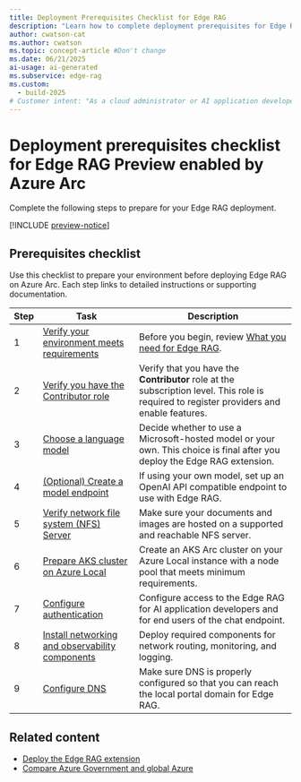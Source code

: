 ```yaml
---
title: Deployment Prerequisites Checklist for Edge RAG
description: "Learn how to complete deployment prerequisites for Edge RAG to ensure a successful setup for your chat solution."
author: cwatson-cat
ms.author: cwatson
ms.topic: concept-article #Don't change
ms.date: 06/21/2025
ai-usage: ai-generated
ms.subservice: edge-rag
ms.custom:
  - build-2025
# Customer intent: "As a cloud administrator or AI application developer, I want to complete the deployment prerequisites for Edge RAG so that I can ensure a successful setup and configuration of the environment for running AI-powered applications."
---
```


# Deployment prerequisites checklist for Edge RAG Preview enabled by Azure Arc

Complete the following steps to prepare for your Edge RAG deployment.

[!INCLUDE [preview-notice](includes/preview-notice.md)]


## Prerequisites checklist

Use this checklist to prepare your environment before deploying Edge RAG on Azure Arc. Each step links to detailed instructions or supporting documentation.

| Step | Task | Description |
|------|------|-------------|
|1 |[Verify your environment meets requirements](requirements.md)|Before you begin, review [What you need for Edge RAG](requirements.md).|
| 2 | [Verify you have the Contributor role](prepare-contributor-permission.md) | Verify that you have the **Contributor** role at the subscription level. This role is required to register providers and enable features. |
| 3 | [Choose a language model](prepare-language-model.md) | Decide whether to use a Microsoft-hosted model or your own. This choice is final after you deploy the Edge RAG extension. |
| 4 | [(Optional) Create a model endpoint](prepare-model-endpoint.md) | If using your own model, set up an OpenAI API compatible endpoint to use with Edge RAG. |
| 5 | [Verify network file system (NFS) Server](prepare-file-server.md) | Make sure your documents and images are hosted on a supported and reachable NFS server. |
| 6 | [Prepare AKS cluster on Azure Local](prepare-aks-cluster.md) | Create an AKS Arc cluster on your Azure Local instance with a node pool that meets minimum requirements. |
| 7 | [Configure authentication](prepare-authentication.md) | Configure access to the Edge RAG for AI application developers and for end users of the chat endpoint. |
| 8 | [Install networking and observability components](prepare-networking-observability.md) | Deploy required components for network routing, monitoring, and logging. |
| 9 | [Configure DNS](prepare-dns.md) | Make sure DNS is properly configured so that you can reach the local portal domain for Edge RAG. |

## Related content

- [Deploy the Edge RAG extension](deploy.md)
- [Compare Azure Government and global Azure](/azure/azure-government/compare-azure-government-global-azure#edge-rag-preview-enabled-by-azure-arc)